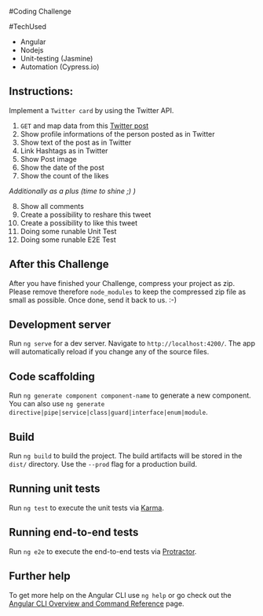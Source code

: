 #Coding Challenge

#TechUsed
- Angular
- Nodejs
- Unit-testing (Jasmine)
- Automation (Cypress.io)

## Instructions:
Implement a `Twitter card` by using the Twitter API.

1. `GET` and map data from this [Twitter post](https://Twitter.com/aboutyou_tech/status/1318536307216363520)
2. Show profile informations of the person posted as in Twitter
3. Show text of the post as in Twitter
4. Link Hashtags as in Twitter
5. Show Post image
6. Show the date of the post
7. Show the count of the likes

_Additionally as a plus (time to shine ;) )_

8. Show all comments
9. Create a possibility to reshare this tweet
10. Create a possibility to like this tweet
11. Doing some runable Unit Test
12. Doing some runable E2E Test

## After this Challenge

After you have finished your Challenge, compress your project as zip. Please remove therefore `node_modules` to keep the compressed zip file as small as possible. Once done, send it back to us. :-)

## Development server

Run `ng serve` for a dev server. Navigate to `http://localhost:4200/`. The app will automatically reload if you change any of the source files.

## Code scaffolding

Run `ng generate component component-name` to generate a new component. You can also use `ng generate directive|pipe|service|class|guard|interface|enum|module`.

## Build

Run `ng build` to build the project. The build artifacts will be stored in the `dist/` directory. Use the `--prod` flag for a production build.

## Running unit tests

Run `ng test` to execute the unit tests via [Karma](https://karma-runner.github.io).

## Running end-to-end tests

Run `ng e2e` to execute the end-to-end tests via [Protractor](http://www.protractortest.org/).

## Further help

To get more help on the Angular CLI use `ng help` or go check out the [Angular CLI Overview and Command Reference](https://angular.io/cli) page.

